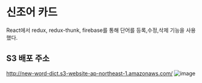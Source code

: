 # 신조어 카드

React에서 redux, redux-thunk, firebase를 통해 단어를 등록,수정,삭제 기능을 사용했다.

## S3 배포 주소
http://new-word-dict.s3-website-ap-northeast-1.amazonaws.com/
![image](https://user-images.githubusercontent.com/100745412/161414502-b69e228a-ea8e-47f5-9893-44739c25949f.png)
